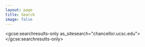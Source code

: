 ```yaml
---
layout: page
title: Search
image: false
---
```


<script>
  (function() {
    var cx = '012090462228956765947:d0ywvq7bxee';
    var gcse = document.createElement('script');
    gcse.type = 'text/javascript';
    gcse.async = true;
    gcse.src = 'https://cse.google.com/cse.js?cx=' + cx;
    var s = document.getElementsByTagName('script')[0];
    s.parentNode.insertBefore(gcse, s);
  })();
</script>
<gcse:searchresults-only as_sitesearch="chancellor.ucsc.edu"></gcse:searchresults-only>
